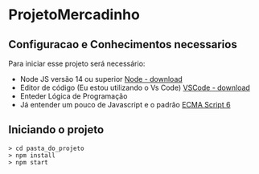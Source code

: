 # ProjetoMercadinho

	
## Configuracao e Conhecimentos necessarios
Para iniciar esse projeto será necessário: 
* Node JS versão 14 ou superior  [Node - download](https://nodejs.org/en/download/) 
* Editor de código (Eu estou utilizando o Vs Code) [VSCode - download](https://code.visualstudio.com/download)
* Enteder Lógica de Programação
* Já entender um pouco de Javascript e o padrão [ECMA Script 6 ](https://www.w3schools.com/js/js_es6.asp)

	
## Iniciando o projeto

```
> cd pasta_do_projeto
> npm install
> npm start 

```









